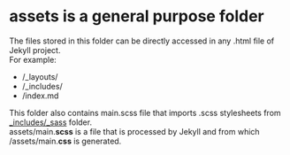 # assets is a general purpose folder
The files stored in this folder can be directly accessed in any .html file of Jekyll project.
<br>For example:
 * /_layouts/
 * /_includes/
 * /index.md

This folder also contains main.scss file that imports .scss stylesheets from [_includes/_sass](/_includes/_sass) folder.
<br>assets/main.**scss** is a file that is processed by Jekyll and from which /assets/main.**css** is generated.
